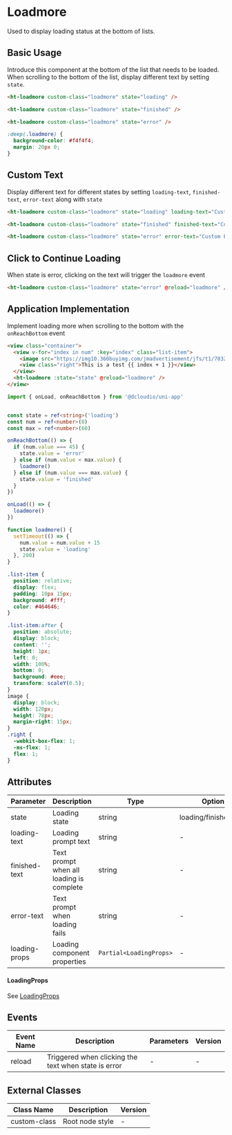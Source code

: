 # Loadmore

Used to display loading status at the bottom of lists.

## Basic Usage

Introduce this component at the bottom of the list that needs to be loaded. When scrolling to the bottom of the list, display different text by setting `state`.

```html
<ht-loadmore custom-class="loadmore" state="loading" />

<ht-loadmore custom-class="loadmore" state="finished" />

<ht-loadmore custom-class="loadmore" state="error" />
```

```scss
:deep(.loadmore) {
  background-color: #f4f4f4;
  margin: 20px 0;
}
```

## Custom Text

Display different text for different states by setting `loading-text`, `finished-text`, `error-text` along with `state`

```html
<ht-loadmore custom-class="loadmore" state="loading" loading-text="Custom Loading Text" />

<ht-loadmore custom-class="loadmore" state="finished" finished-text="Custom Finished Text" />

<ht-loadmore custom-class="loadmore" state="error" error-text="Custom Error Text" />
```

## Click to Continue Loading

When state is error, clicking on the text will trigger the `loadmore` event

```html
<ht-loadmore custom-class="loadmore" state="error" @reload="loadmore" />
```

## Application Implementation

Implement loading more when scrolling to the bottom with the `onReachBottom` event

```html
<view class="container">
  <view v-for="index in num" :key="index" class="list-item">
    <image src="https://img10.360buyimg.com/jmadvertisement/jfs/t1/70325/36/14954/36690/5dcd3e3bEee5006e0/aed1ccf6d5ffc764.png" />
    <view class="right">This is a test {{ index + 1 }}</view>
  </view>
  <ht-loadmore :state="state" @reload="loadmore" />
</view>
```

```typescript
import { onLoad, onReachBottom } from '@dcloudio/uni-app'


const state = ref<string>('loading')
const num = ref<number>(0)
const max = ref<number>(60)

onReachBottom(() => {
  if (num.value === 45) {
    state.value = 'error'
  } else if (num.value < max.value) {
    loadmore()
  } else if (num.value === max.value) {
    state.value = 'finished'
  }
})

onLoad(() => {
  loadmore()
})

function loadmore() {
  setTimeout(() => {
    num.value = num.value + 15
    state.value = 'loading'
  }, 200)
}
```

```scss
.list-item {
  position: relative;
  display: flex;
  padding: 10px 15px;
  background: #fff;
  color: #464646;
}

.list-item:after {
  position: absolute;
  display: block;
  content: '';
  height: 1px;
  left: 0;
  width: 100%;
  bottom: 0;
  background: #eee;
  transform: scaleY(0.5);
}
image {
  display: block;
  width: 120px;
  height: 78px;
  margin-right: 15px;
}
.right {
  -webkit-box-flex: 1;
  -ms-flex: 1;
  flex: 1;
}
```

## Attributes

| Parameter | Description | Type | Options | Default | Version |
|-----------|-------------|------|----------|---------|----------|
| state | Loading state | string | loading/finished/error | - | - |
| loading-text | Loading prompt text | string | - | Loading... | - |
| finished-text | Text prompt when all loading is complete | string | - | No more | - |
| error-text | Text prompt when loading fails | string | - | Loading failed, click to retry | - |
| loading-props | Loading component properties | `Partial<LoadingProps>` | - | - | 1.3.14 |

#### LoadingProps
See [LoadingProps](/component/loading.html#attributes)

## Events

| Event Name | Description | Parameters | Version |
|------------|-------------|------------|----------|
| reload | Triggered when clicking the text when state is error | - | - |

## External Classes

| Class Name | Description | Version |
|------------|-------------|----------|
| custom-class | Root node style | - |
